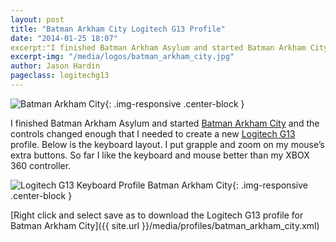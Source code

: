 ```yaml
---
layout: post
title: "Batman Arkham City Logitech G13 Profile"
date: "2014-01-25 18:07"
excerpt:"I finished Batman Arkham Asylum and started Batman Arkham City and the controls changed enough that I needed to create a new Logitech G13 profile."
excerpt-img: "/media/logos/batman_arkham_city.jpg"
author: Jason Hardin
pageclass: logitechg13
---
```

![Batman Arkham City]({{site.url}}/media/logos/batman_arkham_city.jpg){: .img-responsive  .center-block }

I finished Batman Arkham Asylum and started [Batman Arkham City](http://store.steampowered.com/app/200260/) and the controls changed enough that I needed to create a new [Logitech G13](http://gaming.logitech.com/en-us/product/g13-advanced-gameboard) profile. Below is the keyboard layout. I put grapple and zoom on my mouse’s extra buttons. So far I like the keyboard and mouse better than my XBOX 360 controller.

![ Logitech G13 Keyboard Profile Batman Arkham City]({{site.url}}/media/profiles/batman_arkham_city_keyboard_layout.png){: .img-responsive  .center-block }

[Right click and select save as to download the Logitech G13 profile for Batman Arkham City]({{ site.url }}/media/profiles/batman_arkham_city.xml)

